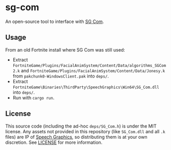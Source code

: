 # sg-com

An open-source tool to interface with [SG Com](https://www.speech-graphics.com/sg-com-runtime-audio-to-face-animation-software).

## Usage
From an old Fortnite install where SG Com was still used:
- Extract `FortniteGame/Plugins/FacialAnimSystem/Content/Data/algorithms_SGCom2.k` and `FortniteGame/Plugins/FacialAnimSystem/Content/Data/Jonesy.k` from `pakchunk0-WindowsClient.pak` into `deps/`.
- Extract `FortniteGame\Binaries\ThirdParty\SpeechGraphics\Win64\SG_Com.dll` into `deps/`.
- Run with `cargo run`.

## License

This source code (including the ad-hoc `deps/SG_Com.h`) is under the MIT license. Any assets not provided in this repository (like `SG_Com.dll` and all `.k` files) are IP of [Speech Graphics](https://www.speech-graphics.com), so distributing them is at your own discretion. See [LICENSE](LICENSE) for more information.